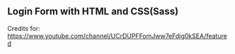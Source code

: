 ## Login Form with HTML and CSS(Sass) ##

Credits for: https://www.youtube.com/channel/UCrDUPFFomJww7eFdjg0kSEA/featured